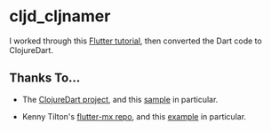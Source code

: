 # cljd_cljnamer

I worked through this [Flutter tutorial](https://codelabs.developers.google.com/codelabs/flutter-codelab-first#0), then converted the Dart code to ClojureDart.

## Thanks To...

* The [ClojureDart project](https://github.com/Tensegritics/ClojureDart), and this [sample](https://github.com/Tensegritics/ClojureDart/tree/main/samples/first_flutter_app_codelabs) in particular.

* Kenny Tilton's [flutter-mx repo](https://github.com/kennytilton/flutter-mx), and this [example](https://github.com/kennytilton/flutter-mx/blob/main/examples/example/eg/x030_codelab_namer.cljd) in particular.
